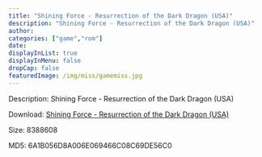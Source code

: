 ```yaml
---
title: "Shining Force - Resurrection of the Dark Dragon (USA)"
description: "Shining Force - Resurrection of the Dark Dragon (USA)"
author: 
categories: ["game","rom"]
date: 
displayInList: true
displayInMenu: false
dropCap: false
featuredImage: /img/miss/gamemiss.jpg
---
```


Description: Shining Force - Resurrection of the Dark Dragon (USA)

Download: <a style="text-decoration:underline;" href="https://mega.nz/#!7aRwCa4K!g9pPeHWBnhkfwkRSv3dHvpJaqGMzPG6VpSqJZSk4LbM" target = "_blank" rel = "nofollow" > Shining Force - Resurrection of the Dark Dragon (USA)</a>

Size: 8388608

MD5: 6A1B056D8A006E069466C08C69DE56C0

